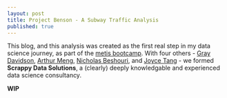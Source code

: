 ```yaml
---
layout: post
title: Project Benson - A Subway Traffic Analysis
published: true
---
```

This blog, and this analysis was created as the first real step in my data science journey, as part of the [metis bootcamp](https://www.thisismetis.com/).  With four others - [Gray Davidson](https://github.com/Gray-Davidson-00/), [Arthur Meng](https://github.com/massdropper/), [Nicholas Beshouri](https://github.com/nbeshouri/), and [Joyce Tang](https://github.com/joyceetng00/) - we formed __Scrappy Data Solutions__, a (clearly) deeply knowledgable and experienced data science consultancy.

__WIP__